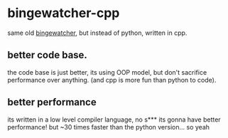 # bingewatcher-cpp

same old [bingewatcher](https://github/nimaaskarian/bingewatcher), but instead of python, written in cpp.
## better code base.
the code base is just better, its using OOP model, but don't sacrifice performance over anything. (and cpp is more fun than python to code).

## better performance
its written in a low level compiler language, no s*** its gonna have better performance! but ~30 times faster than the python version... so yeah
